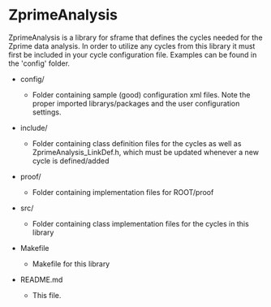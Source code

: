 ZprimeAnalysis
==============

ZprimeAnalysis is a library for sframe that defines the cycles needed for the Zprime data analysis. In order to utilize
  any cycles from this library it must first be included in your cycle configuration file. Examples can be found in the
  'config' folder.

* config/
  * Folder containing sample (good) configuration xml files. Note the proper imported librarys/packages and the
  user configuration settings.
  
* include/
  * Folder containing class definition files for the cycles as well as ZprimeAnalysis_LinkDef.h, which must be updated
  whenever a new cycle is defined/added
  
* proof/
  * Folder containing implementation files for ROOT/proof
  
* src/
  * Folder containing class implementation files for the cycles in this library
  
* Makefile
  * Makefile for this library

* README.md
  * This file.

